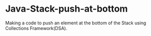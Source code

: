 # Java-Stack-push-at-bottom
Making a code to push an element at the bottom of the Stack using Collections Framework(DSA).
